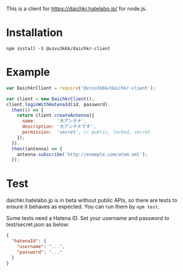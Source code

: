 This is a client for https://daichkr.hatelabo.jp/ for node.js.

# Installation

```
npm install -S @vzvu3k6k/daichkr-client
```

# Example

```js
var DaichkrClient = require('@vzvu3k6k/daichkr-client');

var client = new DaichkrClient();
client.loginWithHatenaId(id, password).
  then(() => {
    return client.createAntenna({
      name:        '大アンテナ',
      description: '大アンテナです',
      permission:  'secret', // public, locked, secret
    });
  }).
  then((antenna) => {
    antenna.subscribe('http://example.com/atom.xml');
  });
```

# Test

daichkr.hatelabo.jp is in beta without public APIs, so there are tests to ensure it behaves as expected. You can run them by `npm test`.

Some tests need a Hatena ID. Set your username and password to test/secret.json as below: 

```json
{
  "hatenaId": {
    "username": "...", 
    "password": "..."
  }
}
```
